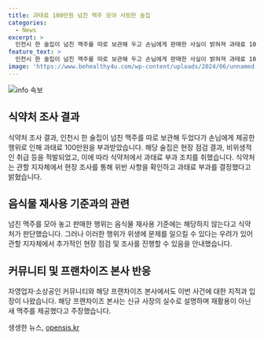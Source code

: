 ```yaml
---
title: 과태료 100만원 넘친 맥주 모아 서빙한 술집
categories:
  - News
excerpt: >
  인천시 한 술집이 넘친 맥주를 따로 보관해 두고 손님에게 판매한 사실이 밝혀져 과태료 100만원을 부과받았다. 식품의약품안전처는 해당 술집을 현장 점검하여 비위생적 취급으로 과태료 부과 결정을 내렸다. 이에 대해 해당 술집은 프랜차이즈 본사를 통해 초기 착오로 발생한 오해를 해명하고, 해당 행위가 재활용이 아닌 새 맥주를 제공한 것이라고 주장했다. 이에 누리꾼들과 관련 커뮤니티에서는 해당 가게의 행위를 지적하며 비판하는 반응을 보였다. (단어 수: 150)
feature_text: >
  인천시 한 술집이 넘친 맥주를 따로 보관해 두고 손님에게 판매한 사실이 밝혀져 과태료 100만원을 부과받았다. 식품의약품안전처는 해당 술집을 현장 점검하여 비위생적 취급으로 과태료 부과 결정을 내렸다. 이에 대해 해당 술집은 프랜차이즈 본사를 통해 초기 착오로 발생한 오해를 해명하고, 해당 행위가 재활용이 아닌 새 맥주를 제공한 것이라고 주장했다. 이에 누리꾼들과 관련 커뮤니티에서는 해당 가게의 행위를 지적하며 비판하는 반응을 보였다. (단어 수: 150)
image: 'https://www.behealthy4u.com/wp-content/uploads/2024/06/unnamed-file.png'
---
```


<p><img src="https://www.behealthy4u.com/wp-content/uploads/2024/06/unnamed-file.png" alt="info 속보" /></p>

<h2 data-ke-size="size26">식약처 조사 결과</h2>

<p data-ke-size="size16">식약처 조사 결과, 인천시 한 술집이 넘친 맥주를 따로 보관해 두었다가 손님에게 제공한 행위로 인해 과태료 100만원을 부과받았습니다. 해당 술집은 현장 점검 결과, 비위생적인 취급 등을 적발되었고, 이에 따라 식약처에서 과태료 부과 조치를 취했습니다. 식약처는 관할 지자체에서 현장 조사를 통해 위반 사항을 확인하고 과태료 부과를 결정했다고 밝혔습니다.</p>

<h2 data-ke-size="size26">음식물 재사용 기준과의 관련</h2>

<p data-ke-size="size16">넘친 맥주를 모아 놓고 판매한 행위는 음식물 재사용 기준에는 해당하지 않는다고 식약처가 판단했습니다. 그러나 이러한 행위가 위생에 문제를 일으킬 수 있다는 우려가 있어 관할 지자체에서 추가적인 현장 점검 및 조사를 진행할 수 있음을 안내했습니다.</p>

<h2 data-ke-size="size26">커뮤니티 및 프랜차이즈 본사 반응</h2>

<p data-ke-size="size16">자영업자·소상공인 커뮤니티와 해당 프랜차이즈 본사에서도 이번 사건에 대한 지적과 입장이 나왔습니다. 해당 프랜차이즈 본사는 신규 사장의 실수로 설명하며 재활용이 아닌 새 맥주를 제공했다고 주장했습니다.</p>
생생한 뉴스, <a href="https://opensis.kr" rel="dofollow">opensis.kr</a>



